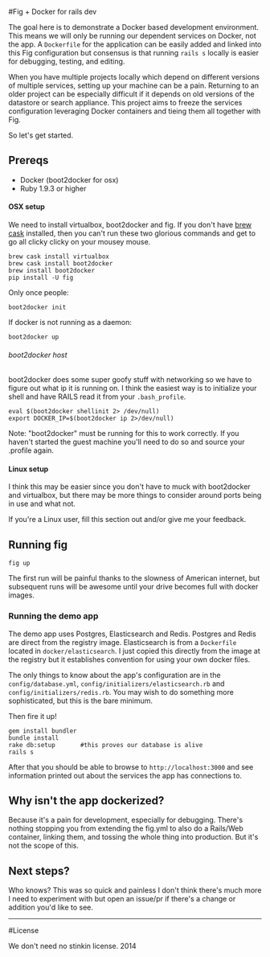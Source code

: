 #Fig + Docker for rails dev

The goal here is to demonstrate a Docker based development environment. This means we will only be running our dependent services on Docker, not the app. A `Dockerfile` for the application can be easily added and linked into this Fig configuration but consensus is that running `rails s` locally is easier for debugging, testing, and editing.

When you have multiple projects locally which depend on different versions of multiple services, setting up your machine can be a pain. Returning to an older project can be especially difficult if it depends on old versions of the datastore or search appliance. This project aims to freeze the services configuration leveraging Docker containers and tieing them all together with Fig. 

So let's get started.

## Prereqs

* Docker (boot2docker for osx)
* Ruby 1.9.3 or higher

#### OSX setup

We need to install virtualbox, boot2docker and fig. If you don't have [brew cask](https://github.com/caskroom/homebrew-cask) installed, then you can't run these two glorious commands and get to go all clicky clicky on your mousey mouse.

```
brew cask install virtualbox
brew cask install boot2docker
brew install boot2docker
pip install -U fig
```

Only once people:

```
boot2docker init
```

If docker is not running as a daemon:

```
boot2docker up
```

###### boot2docker host

boot2docker does some super goofy stuff with networking so we have to figure out what ip it is running on. I think the easiest way is to initialize your shell and have RAILS read it from your `.bash_profile`.

```
eval $(boot2docker shellinit 2> /dev/null)
export DOCKER_IP=$(boot2docker ip 2>/dev/null)
```

Note: "boot2docker" must be running for this to work correctly. If you haven't started the guest machine you'll need to do so and source your .profile again.

#### Linux setup

I think this may be easier since you don't have to muck with boot2docker and virtualbox, but there may be more things to consider around ports being in use and what not.

If you're a Linux user, fill this section out and/or give me your feedback.

## Running fig

```
fig up
```

The first run will be painful thanks to the slowness of American internet, but subsequent runs will be awesome until your drive becomes full with docker images.

### Running the demo app

The demo app uses Postgres, Elasticsearch and Redis. Postgres and Redis are direct from the registry image. Elasticsearch is from a `Dockerfile` located in `docker/elasticsearch`. I just copied this directly from the image at the registry but it establishes convention for using your own docker files.

The only things to know about the app's configuration are in the `config/database.yml`, `config/initializers/elasticsearch.rb` and `config/initializers/redis.rb`. You may wish to do something more sophisticated, but this is the bare minimum. 

Then fire it up!

```
gem install bundler
bundle install
rake db:setup       #this proves our database is alive
rails s
```

After that you should be able to browse to `http://localhost:3000` and see information printed out about the services the app has connections to.


## Why isn't the app dockerized?

Because it's a pain for development, especially for debugging. There's nothing stopping you from extending the fig.yml to also do a Rails/Web container, linking them, and tossing the whole thing into production. But it's not the scope of this.


## Next steps?

Who knows? This was so quick and painless I don't think there's much more I need to experiment with but open an issue/pr if there's a change or addition you'd like to see.

-------------------------------------------------------------------------------

#License

We don't need no stinkin license. 2014
